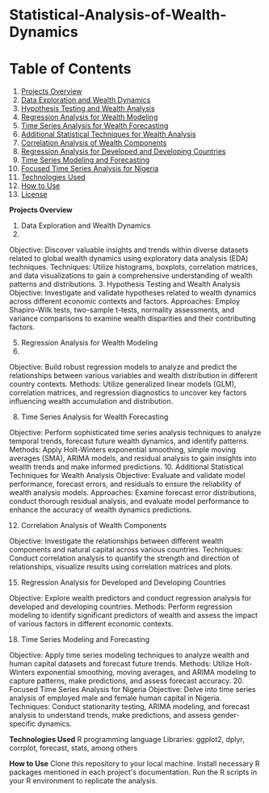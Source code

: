 # Statistical-Analysis-of-Wealth-Dynamics
# Table of Contents
1. [Projects Overview](#projects-overview)
2. [Data Exploration and Wealth Dynamics](#data-exploration-and-wealth-dynamics)
3. [Hypothesis Testing and Wealth Analysis](#hypothesis-testing-and-wealth-analysis)
4. [Regression Analysis for Wealth Modeling](#regression-analysis-for-wealth-modeling)
5. [Time Series Analysis for Wealth Forecasting](#time-series-analysis-for-wealth-forecasting)
6. [Additional Statistical Techniques for Wealth Analysis](#additional-statistical-techniques-for-wealth-analysis)
7. [Correlation Analysis of Wealth Components](#correlation-analysis-of-wealth-components)
8. [Regression Analysis for Developed and Developing Countries](#regression-analysis-for-developed-and-developing-countries)
9. [Time Series Modeling and Forecasting](#time-series-modeling-and-forecasting)
10. [Focused Time Series Analysis for Nigeria](#focused-time-series-analysis-for-nigeria)
11. [Technologies Used](#technologies-used)
12. [How to Use](#how-to-use)
13. [License](#license)


**Projects Overview**

1. Data Exploration and Wealth Dynamics
2. 
Objective: Discover valuable insights and trends within diverse datasets related to global wealth dynamics using exploratory data analysis (EDA) techniques.
Techniques: Utilize histograms, boxplots, correlation matrices, and data visualizations to gain a comprehensive understanding of wealth patterns and distributions.
3. Hypothesis Testing and Wealth Analysis
Objective: Investigate and validate hypotheses related to wealth dynamics across different economic contexts and factors.
Approaches: Employ Shapiro-Wilk tests, two-sample t-tests, normality assessments, and variance comparisons to examine wealth disparities and their contributing factors.

5. Regression Analysis for Wealth Modeling
6. 
Objective: Build robust regression models to analyze and predict the relationships between various variables and wealth distribution in different country contexts.
Methods: Utilize generalized linear models (GLM), correlation matrices, and regression diagnostics to uncover key factors influencing wealth accumulation and distribution.

8. Time Series Analysis for Wealth Forecasting
   
Objective: Perform sophisticated time series analysis techniques to analyze temporal trends, forecast future wealth dynamics, and identify patterns.
Methods: Apply Holt-Winters exponential smoothing, simple moving averages (SMA), ARIMA models, and residual analysis to gain insights into wealth trends and make informed predictions.
10. Additional Statistical Techniques for Wealth Analysis
Objective: Evaluate and validate model performance, forecast errors, and residuals to ensure the reliability of wealth analysis models.
Approaches: Examine forecast error distributions, conduct thorough residual analysis, and evaluate model performance to enhance the accuracy of wealth dynamics predictions.

12. Correlation Analysis of Wealth Components
    
Objective: Investigate the relationships between different wealth components and natural capital across various countries.
Techniques: Conduct correlation analysis to quantify the strength and direction of relationships, visualize results using correlation matrices and plots.

15. Regression Analysis for Developed and Developing Countries
    
Objective: Explore wealth predictors and conduct regression analysis for developed and developing countries.
Methods: Perform regression modeling to identify significant predictors of wealth and assess the impact of various factors in different economic contexts.

18. Time Series Modeling and Forecasting
    
Objective: Apply time series modeling techniques to analyze wealth and human capital datasets and forecast future trends.
Methods: Utilize Holt-Winters exponential smoothing, moving averages, and ARIMA modeling to capture patterns, make predictions, and assess forecast accuracy.
20. Focused Time Series Analysis for Nigeria
Objective: Delve into time series analysis of employed male and female human capital in Nigeria.
Techniques: Conduct stationarity testing, ARIMA modeling, and forecast analysis to understand trends, make predictions, and assess gender-specific dynamics.

**Technologies Used**
R programming language
Libraries: ggplot2, dplyr, corrplot, forecast, stats, among others

**How to Use**
Clone this repository to your local machine.
Install necessary R packages mentioned in each project's documentation.
Run the R scripts in your R environment to replicate the analysis.
